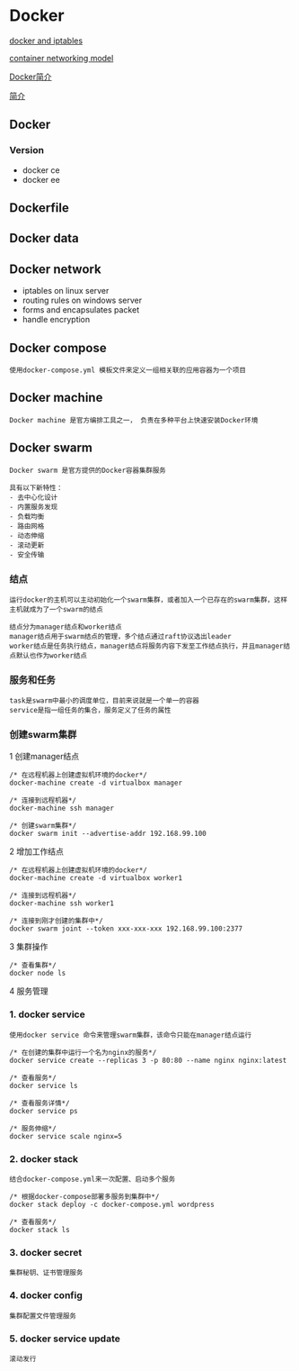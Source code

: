 # Docker

[docker and iptables](https://docs.docker.com/network/iptables/)

[container networking model](https://success.docker.com/article/networking)

[Docker简介](http://c.biancheng.net/view/3118.html)

[简介](https://blog.csdn.net/thollych/article/details/102717701)

## Docker
### Version
- docker ce
- docker ee

## Dockerfile

## Docker data

## Docker network
- iptables on linux server
- routing rules on windows server
- forms and encapsulates packet
- handle encryption

## Docker compose
    使用docker-compose.yml 模板文件来定义一组相关联的应用容器为一个项目

## Docker machine
    Docker machine 是官方编排工具之一， 负责在多种平台上快速安装Docker环境

## Docker swarm
    Docker swarm 是官方提供的Docker容器集群服务

    具有以下新特性：
    - 去中心化设计
    - 内置服务发现
    - 负载均衡
    - 路由网格
    - 动态伸缩
    - 滚动更新
    - 安全传输

### 结点
    运行docker的主机可以主动初始化一个swarm集群，或者加入一个已存在的swarm集群，这样主机就成为了一个swarm的结点

    结点分为manager结点和worker结点
    manager结点用于swarm结点的管理，多个结点通过raft协议选出leader
    worker结点是任务执行结点，manager结点将服务内容下发至工作结点执行，并且manager结点默认也作为worker结点

### 服务和任务
    task是swarm中最小的调度单位，目前来说就是一个单一的容器
    service是指一组任务的集合，服务定义了任务的属性

### 创建swarm集群
1 创建manager结点

    /* 在远程机器上创建虚拟机环境的docker*/
    docker-machine create -d virtualbox manager

    /* 连接到远程机器*/
    docker-machine ssh manager

    /* 创建swarm集群*/
    docker swarm init --advertise-addr 192.168.99.100

2 增加工作结点

    /* 在远程机器上创建虚拟机环境的docker*/
    docker-machine create -d virtualbox worker1

    /* 连接到远程机器*/
    docker-machine ssh worker1

    /* 连接到刚才创建的集群中*/
    docker swarm joint --token xxx-xxx-xxx 192.168.99.100:2377

3 集群操作

    /* 查看集群*/
    docker node ls

4 服务管理
### 1. docker service

    使用docker service 命令来管理swarm集群，该命令只能在manager结点运行

    /* 在创建的集群中运行一个名为nginx的服务*/
    docker service create --replicas 3 -p 80:80 --name nginx nginx:latest

    /* 查看服务*/
    docker service ls

    /* 查看服务详情*/
    docker service ps

    /* 服务伸缩*/
    docker service scale nginx=5

### 2. docker stack

    结合docker-compose.yml来一次配置、启动多个服务

    /* 根据docker-compose部署多服务到集群中*/
    docker stack deploy -c docker-compose.yml wordpress

    /* 查看服务*/
    docker stack ls

### 3. docker secret

    集群秘钥、证书管理服务

### 4. docker config

    集群配置文件管理服务

### 5. docker service update

    滚动发行
